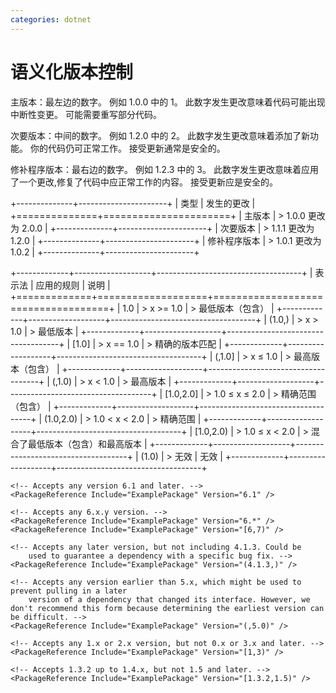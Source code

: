 ```yaml
---
categories: dotnet
---
```


# 语义化版本控制

主版本：最左边的数字。 例如 1.0.0 中的 1。
此数字发生更改意味着代码可能出现中断性变更。 可能需要重写部分代码。

次要版本：中间的数字。 例如 1.2.0 中的 2。
此数字发生更改意味着添加了新功能。 你的代码仍可正常工作。
接受更新通常是安全的。

修补程序版本：最右边的数字。 例如 1.2.3 中的 3。
此数字发生更改意味着应用了一个更改,修复了代码中应正常工作的内容。
接受更新应是安全的。

+--------------+----------------------+
| 类型         | 发生的更改           |
+==============+======================+
| 主版本       | > 1.0.0 更改为 2.0.0 |
+--------------+----------------------+
| 次要版本     | > 1.1.1 更改为 1.2.0 |
+--------------+----------------------+
| 修补程序版本 | > 1.0.1 更改为 1.0.2 |
+--------------+----------------------+

+-------------+-------------------+------------------------------------+
| 表示法      | 应用的规则        | 说明                               |
+=============+===================+====================================+
| 1.0         | > x \>= 1.0       | > 最低版本（包含）                 |
+-------------+-------------------+------------------------------------+
| (1.0,)      | > x \> 1.0        | > 最低版本                         |
+-------------+-------------------+------------------------------------+
| \[1.0\]     | > x == 1.0        | > 精确的版本匹配                   |
+-------------+-------------------+------------------------------------+
| (,1.0\]     | > x ≤ 1.0         | > 最高版本（包含）                 |
+-------------+-------------------+------------------------------------+
| (,1.0)      | > x \< 1.0        | > 最高版本                         |
+-------------+-------------------+------------------------------------+
| \[1.0,2.0\] | > 1.0 ≤ x ≤ 2.0   | > 精确范围（包含）                 |
+-------------+-------------------+------------------------------------+
| (1.0,2.0)   | > 1.0 \< x \< 2.0 | > 精确范围                         |
+-------------+-------------------+------------------------------------+
| \[1.0,2.0)  | > 1.0 ≤ x \< 2.0  | > 混合了最低版本（包含）和最高版本 |
+-------------+-------------------+------------------------------------+
| (1.0)       | > 无效            | 无效                               |
+-------------+-------------------+------------------------------------+

    <!-- Accepts any version 6.1 and later. -->
    <PackageReference Include="ExamplePackage" Version="6.1" />

    <!-- Accepts any 6.x.y version. -->
    <PackageReference Include="ExamplePackage" Version="6.*" />
    <PackageReference Include="ExamplePackage" Version="[6,7)" />

    <!-- Accepts any later version, but not including 4.1.3. Could be
        used to guarantee a dependency with a specific bug fix. -->
    <PackageReference Include="ExamplePackage" Version="(4.1.3,)" />

    <!-- Accepts any version earlier than 5.x, which might be used to prevent pulling in a later
        version of a dependency that changed its interface. However, we don't recommend this form because determining the earliest version can be difficult. -->
    <PackageReference Include="ExamplePackage" Version="(,5.0)" />

    <!-- Accepts any 1.x or 2.x version, but not 0.x or 3.x and later. -->
    <PackageReference Include="ExamplePackage" Version="[1,3)" />

    <!-- Accepts 1.3.2 up to 1.4.x, but not 1.5 and later. -->
    <PackageReference Include="ExamplePackage" Version="[1.3.2,1.5)" />
